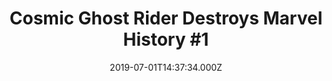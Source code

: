 ---
title: "Cosmic Ghost Rider Destroys Marvel History #1"
date: 2019-07-01T14:37:34.000Z
permalink: /almanac/books/2019-07-01-cosmic-ghost-rider-destroys-marvel-history-1/index.html
link: https://comicstore.marvel.com/Cosmic-Ghost-Rider-Destroys-Marvel-History-2019-1-of-6/digital-comic/50871
customImage: 1006
---